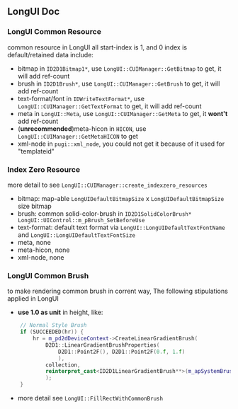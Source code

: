 ﻿## LongUI Doc

### LongUI Common Resource
  common resource in LongUI all start-index is 1, and 0 index is default/retained data include:
  - bitmap in `ID2D1Bitmap1*`, use `LongUI::CUIManager::GetBitmap` to get, it will add ref-count
  - brush in `ID2D1Brush*`, use `LongUI::CUIManager::GetBrush` to get, it will add ref-count
  - text-format/font in `IDWriteTextFormat*`, use `LongUI::CUIManager::GetTextFormat` to get, it will add ref-count
  - meta in `LongUI::Meta`, use `LongUI::CUIManager::GetMeta` to get, it **wont't** add ref-count
  - (**unrecommended**)meta-hicon in `HICON`, use `LongUI::CUIManager::GetMetaHICON` to get
  - xml-node in `pugi::xml_node`, you could not get it because of it used for "templateid"
  
### Index Zero Resource
  more detail to see `LongUI::CUIManager::create_indexzero_resources`
  - bitmap: map-able `LongUIDefaultBitmapSize` x `LongUIDefaultBitmapSize` size bitmap
  - brush: common solid-color-brush in `ID2D1SolidColorBrush*  LongUI::UIControl::m_pBrush_SetBeforeUse`
  - text-format: default text format via `LongUI::LongUIDefaultTextFontName` and `LongUI::LongUIDefaultTextFontSize`
  - meta, none
  - meta-hicon, none
  - xml-node, none
  
### LongUI Common Brush
to make rendering common brush in corrent way, The following stipulations applied in LongUI
  - **use 1.0 as unit** in height, like:
```cpp
    // Normal Style Brush
    if (SUCCEEDED(hr)) {
        hr = m_pd2dDeviceContext->CreateLinearGradientBrush(
            D2D1::LinearGradientBrushProperties(
                D2D1::Point2F(), D2D1::Point2F(0.f, 1.f)
                ),
            collection,
            reinterpret_cast<ID2D1LinearGradientBrush**>(m_apSystemBrushes + Status_Normal)
            );
    }
```
  - more detail see `LongUI::FillRectWithCommonBrush`
  